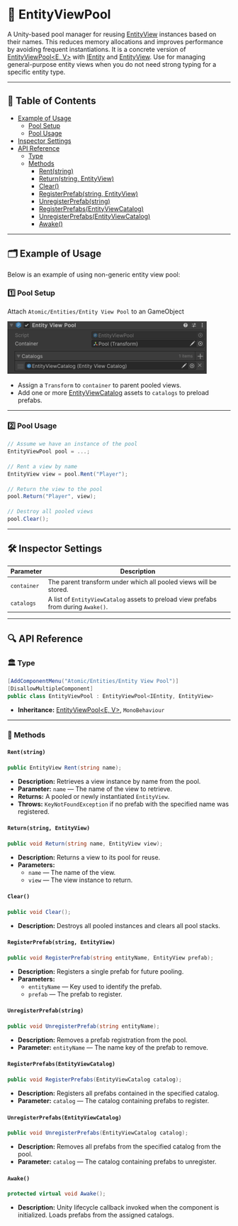# 🧩 EntityViewPool

A Unity-based pool manager for reusing [EntityView](EntityView.md) instances based on their names. This reduces memory
allocations and improves performance by avoiding frequent instantiations. It is a concrete version of
[EntityViewPool<E, V>](EntityViewPool%601.md) with [IEntity](../Entities/IEntity.md) and [EntityView](EntityView.md).
Use for managing general-purpose entity views when you do not need strong typing for a specific entity type.

---

## 📑 Table of Contents

- [Example of Usage](#-example-of-usage)
    - [Pool Setup](#ex1)
    - [Pool Usage](#ex2)
- [Inspector Settings](#-inspector-settings)
- [API Reference](#-api-reference)
    - [Type](#type)
    - [Methods](#methods)
        - [Rent(string)](#rentstring)
        - [Return(string, EntityView)](#returnstring-entityview)
        - [Clear()](#clear)
        - [RegisterPrefab(string, EntityView)](#registerprefabstring-entityview)
        - [UnregisterPrefab(string)](#unregisterprefabstring)
        - [RegisterPrefabs(EntityViewCatalog)](#registerprefabsentityviewcatalog)
        - [UnregisterPrefabs(EntityViewCatalog)](#unregisterprefabsentityviewcatalog)
        - [Awake()](#awake)

---

## 🗂 Example of Usage

Below is an example of using non-generic entity view pool:

<div id="ex1"></div>

### 1️⃣ Pool Setup

Attach `Atomic/Entities/Entity View Pool` to an GameObject

<img width="450" height="" alt="Entity component" src="../../Images/EntityViewPool.png" />

- Assign a `Transform` to `container` to parent pooled views.
- Add one or more [EntityViewCatalog](EntityViewCatalog.md) assets to `catalogs` to preload prefabs.

---

<div id="ex2"></div>

### 2️⃣ Pool Usage

```csharp
// Assume we have an instance of the pool
EntityViewPool pool = ...;

// Rent a view by name
EntityView view = pool.Rent("Player");

// Return the view to the pool
pool.Return("Player", view);

// Destroy all pooled views
pool.Clear();
```

---

## 🛠 Inspector Settings

| Parameter   | Description                                                                         |
|-------------|-------------------------------------------------------------------------------------|
| `container` | The parent transform under which all pooled views will be stored.                   |
| `catalogs`  | A list of `EntityViewCatalog` assets to preload view prefabs from during `Awake()`. |

---

## 🔍 API Reference

### 🏛️ Type <div id="-type"></div>

```csharp
[AddComponentMenu("Atomic/Entities/Entity View Pool")]
[DisallowMultipleComponent]
public class EntityViewPool : EntityViewPool<IEntity, EntityView>
```

- **Inheritance:** [EntityViewPool<E, V>](EntityViewPool%601.md), `MonoBehaviour`

---

### 🏹 Methods

#### `Rent(string)`

```csharp
public EntityView Rent(string name);
```

- **Description:** Retrieves a view instance by name from the pool.
- **Parameter:** `name` — The name of the view to retrieve.
- **Returns:** A pooled or newly instantiated `EntityView`.
- **Throws:** `KeyNotFoundException` if no prefab with the specified name was registered.

#### `Return(string, EntityView)`

```csharp
public void Return(string name, EntityView view);
```

- **Description:** Returns a view to its pool for reuse.
- **Parameters:**
    - `name` — The name of the view.
    - `view` — The view instance to return.

#### `Clear()`

```csharp
public void Clear();
```

- **Description:** Destroys all pooled instances and clears all pool stacks.

#### `RegisterPrefab(string, EntityView)`

```csharp
public void RegisterPrefab(string entityName, EntityView prefab);
```

- **Description:** Registers a single prefab for future pooling.
- **Parameters:**
    - `entityName` — Key used to identify the prefab.
    - `prefab` — The prefab to register.

#### `UnregisterPrefab(string)`

```csharp
public void UnregisterPrefab(string entityName);
```

- **Description:** Removes a prefab registration from the pool.
- **Parameter:** `entityName` — The name key of the prefab to remove.

#### `RegisterPrefabs(EntityViewCatalog)`

```csharp
public void RegisterPrefabs(EntityViewCatalog catalog);
```

- **Description:** Registers all prefabs contained in the specified catalog.
- **Parameter:** `catalog` — The catalog containing prefabs to register.

#### `UnregisterPrefabs(EntityViewCatalog)`

```csharp
public void UnregisterPrefabs(EntityViewCatalog catalog);
```

- **Description:** Removes all prefabs from the specified catalog from the pool.
- **Parameter:** `catalog` — The catalog containing prefabs to unregister.

#### `Awake()`

```csharp
protected virtual void Awake();
```

- **Description:** Unity lifecycle callback invoked when the component is initialized. Loads prefabs from the assigned
  catalogs.

<!--

# 🧩 EntityViewPool
A **Unity-based pool manager** for reusing `EntityView` instances by name. Reduces memory allocations and improves performance by avoiding frequent instantiations.

## Key Features

### Efficient Object Pooling
- Reuses `EntityView` instances to minimize memory allocations.
- Reduces performance overhead caused by frequent instantiation and destruction.

### Flexible Prefab Management
- Supports individual prefab registration via `RegisterPrefab`/`UnregisterPrefab`.
- Supports bulk registration from `EntityViewCatalog`s.
- Prefabs are keyed by name for easy retrieval.

### Automatic Scene Integration
- Can assign a parent container for pooled objects.
- Automatically re-parents returned views to the pool container.
- Optional activation/deactivation of `GameObject`s when rented or returned.

### Editor-Friendly
- Inspector-friendly arrays for catalogs and container assignment.
- Compatible with Odin Inspector for enhanced read-only and editor-mode display.

### Runtime Safety
- Throws informative exceptions when a requested prefab is not registered.
- Handles empty pools gracefully by instantiating new views if needed.
